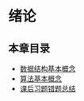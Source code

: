 # 绪论

## 本章目录

* [数据结构基本概念](Doc_0_0_数据结构基本概念.md)
* [算法基本概念](Doc_0_1_算法基本概念.md)
* [课后习题错题总结](Doc_0_2_错题总结.md)




